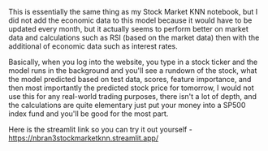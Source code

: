 This is essentially the same thing as my Stock Market KNN notebook, but I did not add the economic data to this model because it would have to be updated every month, but it actually seems to perform better on market data and calculations such as RSI (based on the market data) then with the additional of economic data such as 
interest rates.

Basically, when you log into the website, you type in a stock ticker and the model runs in the background and you'll see a rundown of the stock, what the model predicted based on test data, scores, feature importance, and then most importantly the predicted stock price for tomorrow, I  would not use this for any real-world trading purposes, there isn't a lot of depth, and the calculations are quite elementary just put your money into a SP500 index fund and you'll be good for the most part.

Here is the streamlit link so you can try it out yourself - https://nbran3stockmarketknn.streamlit.app/
